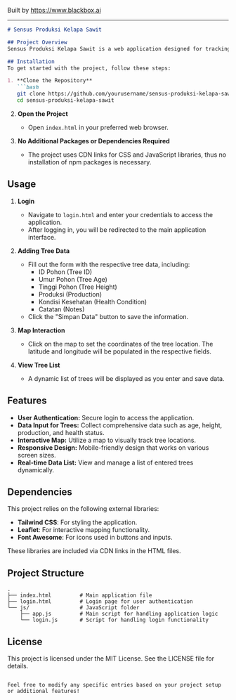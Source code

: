 
Built by https://www.blackbox.ai

---

```markdown
# Sensus Produksi Kelapa Sawit

## Project Overview
Sensus Produksi Kelapa Sawit is a web application designed for tracking and recording data related to oil palm trees. The system allows users to input and manage information about the trees, including their age, height, health condition, and production levels. It also features an interactive map for locating trees and a user-friendly interface for managing data entries.

## Installation
To get started with the project, follow these steps:

1. **Clone the Repository**
   ```bash
   git clone https://github.com/yourusername/sensus-produksi-kelapa-sawit.git
   cd sensus-produksi-kelapa-sawit
   ```

2. **Open the Project**
   - Open `index.html` in your preferred web browser.

3. **No Additional Packages or Dependencies Required**
   - The project uses CDN links for CSS and JavaScript libraries, thus no installation of npm packages is necessary.

## Usage
1. **Login**
   - Navigate to `login.html` and enter your credentials to access the application. 
   - After logging in, you will be redirected to the main application interface.
   
2. **Adding Tree Data**
   - Fill out the form with the respective tree data, including:
     - ID Pohon (Tree ID)
     - Umur Pohon (Tree Age)
     - Tinggi Pohon (Tree Height)
     - Produksi (Production)
     - Kondisi Kesehatan (Health Condition)
     - Catatan (Notes)
   - Click the "Simpan Data" button to save the information.

3. **Map Interaction**
   - Click on the map to set the coordinates of the tree location. The latitude and longitude will be populated in the respective fields.

4. **View Tree List**
   - A dynamic list of trees will be displayed as you enter and save data.

## Features
- **User Authentication:** Secure login to access the application.
- **Data Input for Trees:** Collect comprehensive data such as age, height, production, and health status.
- **Interactive Map:** Utilize a map to visually track tree locations.
- **Responsive Design:** Mobile-friendly design that works on various screen sizes.
- **Real-time Data List:** View and manage a list of entered trees dynamically.

## Dependencies
This project relies on the following external libraries:
- **Tailwind CSS**: For styling the application.
- **Leaflet**: For interactive mapping functionality.
- **Font Awesome**: For icons used in buttons and inputs.

These libraries are included via CDN links in the HTML files.

## Project Structure
```
.
├── index.html         # Main application file
├── login.html         # Login page for user authentication
└── js/                # JavaScript folder
    ├── app.js         # Main script for handling application logic
    └── login.js       # Script for handling login functionality
```

## License
This project is licensed under the MIT License. See the LICENSE file for details.
```

Feel free to modify any specific entries based on your project setup or additional features!